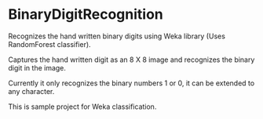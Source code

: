 BinaryDigitRecognition
======================

Recognizes the hand written binary digits using Weka library (Uses RandomForest classifier).

Captures the hand written digit as an 8 X 8 image and recognizes the binary digit in the image.

Currently it only recognizes the binary numbers 1 or 0, it can be extended to any character.

This is sample project for Weka classification.
